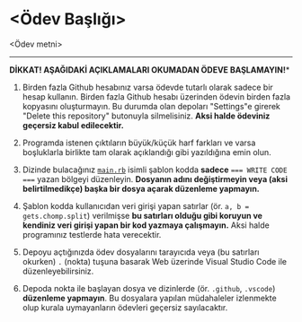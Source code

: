 <!--
  <Ödev Başlığı> VE <Ödev metni> ALANLARINI DOLDURUN, DİĞER KISIMLARA TERCİHEN DOKUNMAYIN. ÖDEV OLUŞTURMA SÜRECİ
  https://classroom.alaturka.dev/teach SAYFALARINDA AYRINTILI ANLATILMIŞTIR, LÜTFEN ÖNCE BU SAYFALARI OKUYUN.

  DİKKAT!  DÜZENLEMENİZİ TAMAMLADIKTAN SONRA:

  - BU AÇIKLAMA ÖBEĞİNİ KALDIRIN.
  - DEPOYU ŞABLON OLARAK AYARLAYIN (Settings → Template Repository ✓)
-->
<Ödev Başlığı>
==============

<Ödev metni>

---

**DİKKAT!  AŞAĞIDAKİ AÇIKLAMALARI OKUMADAN ÖDEVE BAŞLAMAYIN!***

1. Birden fazla Github hesabınız varsa ödevde tutarlı olarak sadece bir hesap kullanın.  Birden fazla Github hesabı
   üzerinden ödevin birden fazla kopyasını oluşturmayın.  Bu durumda olan depoları "Settings"e girerek "Delete this
   repository" butonuyla silmelisiniz.  **Aksi halde ödeviniz geçersiz kabul edilecektir.**

2. Programda istenen çıktıların büyük/küçük harf farkları ve varsa boşluklarla birlikte tam olarak açıklandığı gibi
   yazıldığına emin olun.

3. Dizinde bulacağınız [`main.rb`](./main.rb) isimli şablon kodda **sadece** `=== WRITE CODE ===` yazan bölgeyi
   düzenleyin. **Dosyanın adını değiştirmeyin veya (aksi belirtilmedikçe) başka bir dosya açarak düzenleme yapmayın.**

4. Şablon kodda kullanıcıdan veri girişi yapan satırlar (ör. `a, b = gets.chomp.split`) verilmişse **bu satırları olduğu
   gibi koruyun ve kendiniz veri girişi yapan bir kod yazmaya çalışmayın.**  Aksi halde programınız testlerde hata
   verecektir.

5. Depoyu açtığınızda ödev dosyalarını tarayıcıda veya (bu satırları okurken) `.` (nokta) tuşuna basarak Web üzerinde
   Visual Studio Code ile düzenleyebilirsiniz.

6. Depoda nokta ile başlayan dosya ve dizinlerde (ör. `.github`, `.vscode`) **düzenleme yapmayın**.  Bu dosyalara
   yapılan müdahaleler izlenmekte olup kurala uymayanların ödevleri geçersiz sayılacaktır.
